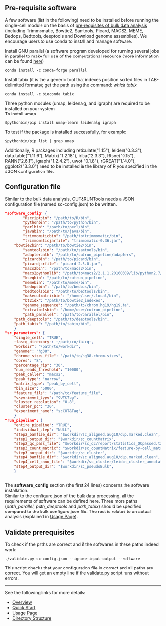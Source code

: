 ## Pre-requisite software 
A few software (list in the following) need to be installed before running the single-cell module on the basis of [pre-requisites of bulk data analysis](./bulk-INSTALL.md) (including Trimmomatic, Bowtie2, Samtools, Picard, MACS2, MEME, Bedops, Bedtools, deeptools and Download genome assemblies). We encourage users to use conda to install and manage software.

Install GNU parallel (a software program developed for running several jobs in parallel to make full use of the computational resource (more information can be found [here](https://www.gnu.org/software/parallel))  

```
conda install -c conda-forge parallel
```

Install tabix (it is the a generic tool that indexes position sorted files in TAB-delimited formats); get the path using the command: *which tabix*

```
conda install -c bioconda tabix
```
    
Three python modules (umap, leidenalg, and igraph) are required to be installed on your system  
To install umap 
    
```
$pythonbin/pip install umap-learn leidenalg igraph
```
    
To test if the package is installed successfully, for example:
    
```
$pythonbin/pip list | grep umap
```

    
Additionally, R packages including reticulate("1.15"), leiden("0.3.3"), data.table("1.11.6"), Matrix("1.2.18"), irlba("2.3.3"), Rtsne("0.15"), RANN("2.6.1"), igraph("1.2.4.2"), uwot("0.1.8"), rGREAT("1.14.0"), ggplot2("3.3.0") need to be installed in the library of R you specified in the JSON configuration file. 

## Configuration file

Similar to the bulk data analysis, CUT&RUNTools needs a JSON configuration file (named sc-config.json) to be written.

<!-- end list -->

``` json
"software_config" {
    	"Rscriptbin": "/path/to/R/bin",
    	"pythonbin": "/path/to/python/bin",
    	"perlbin": "/path/to/perl/bin",
    	"javabin": "/path/to/java/bin",
    	"trimmomaticbin": "/path/to/trimmomatic/bin",
    	"trimmomaticjarfile": "trimmomatic-0.36.jar",
   	"bowtie2bin": "/path/to/bowtie2/bin",
    	"samtoolsbin": "/path/to/samtools/bin",
    	"adapterpath": "/path/to/cutrun_pipeline/adapters", 
    	"picardbin": "/path/to/picard/bin",
    	"picardjarfile": "picard-2.8.0.jar",
    	"macs2bin": "/path/to/macs2/bin",
    	"macs2pythonlib": "/path/to/macs2/2.1.1.20160309/lib/python2.7/site-packages",
    	"kseqbin": "/path/to/cutrun_pipeline", 
    	"memebin": "/path/to/meme/bin", 
    	"bedopsbin": "/path/to/bedops/bin", 
    	"bedtoolsbin": "/path/to/bedtools/bin",
    	"makecutmatrixbin": "/home/user/.local/bin",
    	"bt2idx": "/path/to/bowtie2_indexes",
    	"genome_sequence": "/path/to/chrom.hg19/hg19.fa",
    	"extratoolsbin": "/home/user/cutrun_pipeline", 
    	"path_parallel": "/path/to/parallel/bin", 
	"path_deeptools": "/path/to/deeptools/bin",
	"path_tabix": "/path/to/tabix/bin", 
    }
"sc_parameters": {
	"single_cell": "TRUE", 
	"fastq_directory": "/path/to/fastq", 
	"workdir": "/path/to/workdir", 
	"genome": "hg38", 
	"chrome_sizes_file": "/path/to/hg38.chrom.sizes",
	"cores": "8", 
	"percentage_rip": "30", 
	"num_reads_threshold": "10000", 
	"peak_caller": "macs2", 	
	"peak_type": "narrow", 
	"matrix_type": "peak_by_cell", 
	"bin_size": "5000", 
	"feature_file": "/path/to/feature_file", 
	"experiment_type": "CUT&Tag", 
	"cluster_resolution": "0.8", 
	"cluster_pc": "30", 
	"experiment_name": "scCUT&Tag", 
    }
"run_pipeline": {
	"entire_pipeline": "TRUE", 
	"individual_step": "NULL", 
	"step2_bamfile_dir": "$workdir/sc_aligned.aug10/dup.marked.clean", 
	"step2_output_dir": "$workdir/sc_countMatrix", 
	"step2_qc_pass_file": "$workdir/sc_qc/report/statistics_QCpassed.txt", 
	"step3_count_matrix": "$workdir/sc_countMatrix/feature-by-cell_matrix.txt", 
	"step3_output_dir": "$workdir/sc_cluster", 
	"step4_bamfile_dir": "$workdir/sc_aligned.aug10/dup.marked.clean", 
	"step4_cell_anno_file": "$workdir/sc_cluster/leiden_cluster_annotation.txt", 
	"step4_output_dir": "$workdir/sc_pseudoBulk", 
    }
      
```

The **software_config** section (the first 24 lines) concerns the software installation.  
Similar to the configure.json of the bulk data processing, all the requirements of software can be defined here. Three more paths (*path_parallel*, *path_deeptools* and *path_tabix*) should be specified compared to the bulk configure.json file. The rest is related to an actual analysis (explained in [Usage Page](./sc-USAGE.md)). 

## Validate prerequisites

To check if the paths are correct and if the softwares in these paths indeed work:

``` shell
./validate.py sc-config.json --ignore-input-output --software

```
This script checks that your configuration file is correct and all paths are correct. You will get an empty line if the validate.py script runs without errors.
***

See the following links for more details:

- [Overview](./sc-OVERVIEW.md)
- [Quick Start](./sc-QUICK.md)
- [Usage Page](./sc-USAGE.md)
- [Directory Structure](./sc-DIRECTORY.md)


